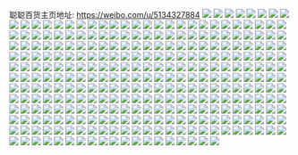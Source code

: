 聪聪百货主页地址: https://weibo.com/u/5134327884 
![](https://wx4.sinaimg.cn/mw2000/005Bt7e4ly1h9i90uzds7j328g2z8qv6.jpg) 
![](https://wx4.sinaimg.cn/mw2000/005Bt7e4ly1h9i91gkuqej32432tg1ky.jpg) 
![](https://wx4.sinaimg.cn/mw2000/005Bt7e4ly1h9bmr5dvc5j30wh1im7bo.jpg) 
![](https://wx4.sinaimg.cn/mw2000/005Bt7e4ly1h9bi0dep2wj30u00u0dl1.jpg) 
![](https://wx4.sinaimg.cn/mw2000/005Bt7e4ly1h9bi0fladzj30u0140tin.jpg) 
![](https://wx4.sinaimg.cn/mw2000/005Bt7e4ly1h9bi0eqyb9j30u0140n4d.jpg) 
![](https://wx4.sinaimg.cn/mw2000/005Bt7e4ly1h9bi6lt51rj30u014043c.jpg) 
![](https://wx4.sinaimg.cn/mw2000/005Bt7e4ly1h9bi0dx99ij30u00u0jya.jpg) 
![](https://wx4.sinaimg.cn/mw2000/005Bt7e4ly1h9bicl426zj30u0140agp.jpg) 
![](https://wx4.sinaimg.cn/mw2000/005Bt7e4ly1h9bi0cryhwj30u0140grl.jpg) 
![](https://wx4.sinaimg.cn/mw2000/005Bt7e4ly1h9bi0c8oocj31400u0q6z.jpg) 
![](https://wx4.sinaimg.cn/mw2000/005Bt7e4ly1h9bih4j418j30u00u1jul.jpg) 
![](https://wx4.sinaimg.cn/mw2000/005Bt7e4ly1h9639pwtyxj31z42mtkjm.jpg) 
![](https://wx4.sinaimg.cn/mw2000/005Bt7e4ly1h9639sk65aj32eo37k4qs.jpg) 
![](https://wx4.sinaimg.cn/mw2000/005Bt7e4ly1h9639ndhz9j31sc2dsb2a.jpg) 
![](https://wx4.sinaimg.cn/mw2000/005Bt7e4ly1h9639vrurqj326y2xa4qs.jpg) 
![](https://wx4.sinaimg.cn/mw2000/005Bt7e4ly1h9639xnnoqj31sc2dsx6q.jpg) 
![](https://wx4.sinaimg.cn/mw2000/005Bt7e4ly1h95yofe9cwj32953061kz.jpg) 
![](https://wx4.sinaimg.cn/mw2000/005Bt7e4ly1h95yogtkvoj32c0340npf.jpg) 
![](https://wx4.sinaimg.cn/mw2000/005Bt7e4ly1h95yodq079j31mr2wfqv5.jpg) 
![](https://wx4.sinaimg.cn/mw2000/005Bt7e4ly1h95yoig6rtj31nt2yc4qq.jpg) 
![](https://wx4.sinaimg.cn/mw2000/005Bt7e4ly1h95yojmnsoj31x42k64qq.jpg) 
![](https://wx4.sinaimg.cn/mw2000/005Bt7e4ly1h8zylidt1gj326q2wzx6q.jpg) 
![](https://wx4.sinaimg.cn/mw2000/005Bt7e4ly1h8zylj3o2pj31tk2ffe81.jpg) 
![](https://wx4.sinaimg.cn/mw2000/005Bt7e4ly1h8zyokc9zhj32792xphdt.jpg) 
![](https://wx4.sinaimg.cn/mw2000/005Bt7e4ly1h8zysg1mcdj325k2vfb2a.jpg) 
![](https://wx4.sinaimg.cn/mw2000/005Bt7e4ly1h8ugjqytvyj31zj2ndkjl.jpg) 
![](https://wx4.sinaimg.cn/mw2000/005Bt7e4ly1h8ugjpr5bdj322x2rwb2a.jpg) 
![](https://wx4.sinaimg.cn/mw2000/005Bt7e4ly1h8ugjxhhtcj32c0340qv6.jpg) 
![](https://wx4.sinaimg.cn/mw2000/005Bt7e4ly1h8ugk3rppvj31uv2h5hdu.jpg) 
![](https://wx4.sinaimg.cn/mw2000/005Bt7e4ly1h8ugk5yuc2j32352s71ky.jpg) 
![](https://wx4.sinaimg.cn/mw2000/005Bt7e4ly1h8iwmh8u1dj30u014044f.jpg) 
![](https://wx4.sinaimg.cn/mw2000/005Bt7e4ly1h8hpsh6s22j30u014043h.jpg) 
![](https://wx4.sinaimg.cn/mw2000/005Bt7e4ly1h8houcnw0vj30u014042t.jpg) 
![](https://wx4.sinaimg.cn/mw2000/005Bt7e4ly1h8houcxckoj30u0141tl6.jpg) 
![](https://wx4.sinaimg.cn/mw2000/005Bt7e4ly1h8houd68n5j30u01407a0.jpg) 
![](https://wx4.sinaimg.cn/mw2000/005Bt7e4ly1h8houdeu6lj30u0140gtr.jpg) 
![](https://wx4.sinaimg.cn/mw2000/005Bt7e4ly1h8houdqrnvj30u014012s.jpg) 
![](https://wx4.sinaimg.cn/mw2000/005Bt7e4ly1h89o6gubfnj30u0140ter.jpg) 
![](https://wx4.sinaimg.cn/mw2000/005Bt7e4ly1h89o6gh8voj30u0140q97.jpg) 
![](https://wx4.sinaimg.cn/mw2000/005Bt7e4ly1h89o6hq5yuj30u0140q97.jpg) 
![](https://wx4.sinaimg.cn/mw2000/005Bt7e4ly1h89o6hy6ttj30u0140n3g.jpg) 
![](https://wx4.sinaimg.cn/mw2000/005Bt7e4ly1h868qj28x9j30u0141gub.jpg) 
![](https://wx4.sinaimg.cn/mw2000/005Bt7e4ly1h868qj9q45j30u0140wjl.jpg) 
![](https://wx4.sinaimg.cn/mw2000/005Bt7e4ly1h868qigcbnj31400u0tip.jpg) 
![](https://wx4.sinaimg.cn/mw2000/005Bt7e4ly1h868qisz6fj30u014011l.jpg) 
![](https://wx4.sinaimg.cn/mw2000/005Bt7e4ly1h84xwm8t5pj30u0140tic.jpg) 
![](https://wx4.sinaimg.cn/mw2000/005Bt7e4ly1h84xwmvvirj30u0140dlv.jpg) 
![](https://wx4.sinaimg.cn/mw2000/005Bt7e4ly1h84xwnoal5j30u0140dne.jpg) 
![](https://wx4.sinaimg.cn/mw2000/005Bt7e4ly1h84xwo39ogj30u01407bo.jpg) 
![](https://wx4.sinaimg.cn/mw2000/005Bt7e4ly1h84yejw1lvj30u011j0vo.jpg) 
![](https://wx4.sinaimg.cn/mw2000/005Bt7e4ly1h84yej5mmpj30u0140toa.jpg) 
![](https://wx4.sinaimg.cn/mw2000/005Bt7e4ly1h84yfj6ualj30u01hcthh.jpg) 
![](https://wx4.sinaimg.cn/mw2000/005Bt7e4ly1h83rexwjfgj30u0140wmo.jpg) 
![](https://wx4.sinaimg.cn/mw2000/005Bt7e4ly1h83reye7k7j30u0140k06.jpg) 
![](https://wx4.sinaimg.cn/mw2000/005Bt7e4ly1h83rexo8iej30u0140gtj.jpg) 
![](https://wx4.sinaimg.cn/mw2000/005Bt7e4ly1h83rez4myjj30u0141ajw.jpg) 
![](https://wx4.sinaimg.cn/mw2000/005Bt7e4ly1h7y384ue5nj30u0140al2.jpg) 
![](https://wx4.sinaimg.cn/mw2000/005Bt7e4ly1h7y385u1lfj30u0141woh.jpg) 
![](https://wx4.sinaimg.cn/mw2000/005Bt7e4ly1h7y385a3vej30u0140wo4.jpg) 
![](https://wx4.sinaimg.cn/mw2000/005Bt7e4ly1h7y385hicjj30u0140qd3.jpg) 
![](https://wx4.sinaimg.cn/mw2000/005Bt7e4ly1h7wzdn1j26j30u0140n5w.jpg) 
![](https://wx4.sinaimg.cn/mw2000/005Bt7e4ly1h7vqnrrd3xj30u0141afu.jpg) 
![](https://wx4.sinaimg.cn/mw2000/005Bt7e4ly1h7vqnsh8akj30u0140wj8.jpg) 
![](https://wx4.sinaimg.cn/mw2000/005Bt7e4ly1h7vqntbsuqj30u0140dlz.jpg) 
![](https://wx4.sinaimg.cn/mw2000/005Bt7e4ly1h7vqns404pj30u0141wjd.jpg) 
![](https://wx4.sinaimg.cn/mw2000/005Bt7e4ly1h7px4xdaltj30u0140aem.jpg) 
![](https://wx4.sinaimg.cn/mw2000/005Bt7e4ly1h7fhok0mtoj30u014076u.jpg) 
![](https://wx4.sinaimg.cn/mw2000/005Bt7e4ly1h7fhoj7a27j30u01400zb.jpg) 
![](https://wx4.sinaimg.cn/mw2000/005Bt7e4ly1h7ehn4d9hij30u00u0wim.jpg) 
![](https://wx4.sinaimg.cn/mw2000/005Bt7e4ly1h7ehpn1drsj30u013ygs5.jpg) 
![](https://wx4.sinaimg.cn/mw2000/005Bt7e4ly1h7ehn5k7itj30u00u0n1w.jpg) 
![](https://wx4.sinaimg.cn/mw2000/005Bt7e4ly1h7ehn4qykmj30u00u0aem.jpg) 
![](https://wx4.sinaimg.cn/mw2000/005Bt7e4ly1h7ehn475q9j30u00u00vj.jpg) 
![](https://wx4.sinaimg.cn/mw2000/005Bt7e4ly1h7ehn4iz0vj30u00u0aau.jpg) 
![](https://wx4.sinaimg.cn/mw2000/005Bt7e4ly1h7ehr4hoszj30u0140n41.jpg) 
![](https://wx4.sinaimg.cn/mw2000/005Bt7e4ly1h7ehr481vej30u0140ad9.jpg) 
![](https://wx4.sinaimg.cn/mw2000/005Bt7e4ly1h7ehn50ddwj30u00u043r.jpg) 
![](https://wx4.sinaimg.cn/mw2000/005Bt7e4ly1h7ehn5agdxj30u00u0ta8.jpg) 
![](https://wx4.sinaimg.cn/mw2000/005Bt7e4ly1h7ehnppudlj30u00u041h.jpg) 
![](https://wx4.sinaimg.cn/mw2000/005Bt7e4ly1h7ehr3sy8yj30u01400w0.jpg) 
![](https://wx4.sinaimg.cn/mw2000/005Bt7e4ly1h72evodditj30u0140qeq.jpg) 
![](https://wx4.sinaimg.cn/mw2000/005Bt7e4ly1h72evp5k6xj30u0140wh0.jpg) 
![](https://wx4.sinaimg.cn/mw2000/005Bt7e4ly1h72evptolcj30u013ngro.jpg) 
![](https://wx4.sinaimg.cn/mw2000/005Bt7e4ly1h72evr2z7rj30u0140n97.jpg) 
![](https://wx4.sinaimg.cn/mw2000/005Bt7e4ly1h6tkaxnfp1j30u014042x.jpg) 
![](https://wx4.sinaimg.cn/mw2000/005Bt7e4ly1h6tkay0kznj30u0150tfe.jpg) 
![](https://wx4.sinaimg.cn/mw2000/005Bt7e4ly1h6rxg8wplxj30u0140go2.jpg) 
![](https://wx4.sinaimg.cn/mw2000/005Bt7e4ly1h6rxg9b30vj30u0141ac3.jpg) 
![](https://wx4.sinaimg.cn/mw2000/005Bt7e4ly1h6r2xup58dj30u0140nd0.jpg) 
![](https://wx4.sinaimg.cn/mw2000/005Bt7e4ly1h6q1c7l0gxj30u01407eh.jpg) 
![](https://wx4.sinaimg.cn/mw2000/005Bt7e4ly1h6q1c922igj30u0141487.jpg) 
![](https://wx4.sinaimg.cn/mw2000/005Bt7e4ly1h6q1c84tvyj30u01407av.jpg) 
![](https://wx4.sinaimg.cn/mw2000/005Bt7e4ly1h6auyt1oixj30u01hctjv.jpg) 
![](https://wx4.sinaimg.cn/mw2000/005Bt7e4ly1h6auysorwqj30u01hck2v.jpg) 
![](https://wx4.sinaimg.cn/mw2000/005Bt7e4ly1h65z2lktcpj30u01nc425.jpg) 
![](https://wx4.sinaimg.cn/mw2000/005Bt7e4ly1h64z28usroj30u0140jud.jpg) 
![](https://wx4.sinaimg.cn/mw2000/005Bt7e4ly1h64z29eh2lj30u0140adk.jpg) 
![](https://wx4.sinaimg.cn/mw2000/005Bt7e4ly1h64z28bp52j30u0140th9.jpg) 
![](https://wx4.sinaimg.cn/mw2000/005Bt7e4ly1h64z29ye65j30u0140q6c.jpg) 
![](https://wx4.sinaimg.cn/mw2000/005Bt7e4ly1h63v0cttzsj30u014040m.jpg) 
![](https://wx4.sinaimg.cn/mw2000/005Bt7e4ly1h63v0bydy3j30u0140n37.jpg) 
![](https://wx4.sinaimg.cn/mw2000/005Bt7e4ly1h615el1uwzj30u0140tah.jpg) 
![](https://wx4.sinaimg.cn/mw2000/005Bt7e4ly1h5y9kleyn4j30u0140dn4.jpg) 
![](https://wx4.sinaimg.cn/mw2000/005Bt7e4ly1h5y9khnxtzj30u01400wd.jpg) 
![](https://wx4.sinaimg.cn/mw2000/005Bt7e4ly1h5y9kkpqoej30u0140jyg.jpg) 
![](https://wx4.sinaimg.cn/mw2000/005Bt7e4ly1h5y9ki6uuaj30u0140n69.jpg) 
![](https://wx4.sinaimg.cn/mw2000/005Bt7e4ly1h5y9kh6q56j30u01400vy.jpg) 
![](https://wx4.sinaimg.cn/mw2000/005Bt7e4ly1h5y9kj0968j30u0140tht.jpg) 
![](https://wx4.sinaimg.cn/mw2000/005Bt7e4ly1h5y9kjyns0j30u014044b.jpg) 
![](https://wx4.sinaimg.cn/mw2000/005Bt7e4ly1h5y9n8m8dij30u014076u.jpg) 
![](https://wx4.sinaimg.cn/mw2000/005Bt7e4ly1h5y9km0g7zj30u01410t8.jpg) 
![](https://wx4.sinaimg.cn/mw2000/005Bt7e4ly1h5w4dzi5xij30u0140tad.jpg) 
![](https://wx4.sinaimg.cn/mw2000/005Bt7e4ly1h5w4e12c46j30u015xtix.jpg) 
![](https://wx4.sinaimg.cn/mw2000/005Bt7e4ly1h5w4e06j4jj30u0140n1q.jpg) 
![](https://wx4.sinaimg.cn/mw2000/005Bt7e4ly1h5w4e0hdymj31900u07f6.jpg) 
![](https://wx4.sinaimg.cn/mw2000/005Bt7e4ly1h5w4e0r9n5j30u013ydlw.jpg) 
![](https://wx4.sinaimg.cn/mw2000/005Bt7e4ly1h5w4dzxvxkj30u014078v.jpg) 
![](https://wx4.sinaimg.cn/mw2000/005Bt7e4ly1h5w4e1moymj30u01414df.jpg) 
![](https://wx4.sinaimg.cn/mw2000/005Bt7e4ly1h5w4e1cfzhj30u01400tj.jpg) 
![](https://wx4.sinaimg.cn/mw2000/005Bt7e4ly1h5w4e26onij30u0141wik.jpg) 
![](https://wx4.sinaimg.cn/mw2000/005Bt7e4ly1h5uoqlnmw5j32c0340u0y.jpg) 
![](https://wx4.sinaimg.cn/mw2000/005Bt7e4ly1h5uorcghxwj328w340npe.jpg) 
![](https://wx4.sinaimg.cn/mw2000/005Bt7e4ly1h5jgdy3wj4j30u01hcq7s.jpg) 
![](https://wx4.sinaimg.cn/mw2000/005Bt7e4ly1h5i63grxr5j30u0140gx3.jpg) 
![](https://wx4.sinaimg.cn/mw2000/005Bt7e4ly1h5fu7jmsowj326q2wze82.jpg) 
![](https://wx4.sinaimg.cn/mw2000/005Bt7e4ly1h5ft2xg4j4j326q2wzkjm.jpg) 
![](https://wx4.sinaimg.cn/mw2000/005Bt7e4ly1h58ygl9d72j30u0140wl6.jpg) 
![](https://wx4.sinaimg.cn/mw2000/005Bt7e4ly1h57qh5oa01j30u00u0dn0.jpg) 
![](https://wx4.sinaimg.cn/mw2000/005Bt7e4ly1h56fxb3ox2j30u011i14i.jpg) 
![](https://wx4.sinaimg.cn/mw2000/005Bt7e4ly1h56fylt2n7j30u0140k5g.jpg) 
![](https://wx4.sinaimg.cn/mw2000/005Bt7e4ly1h56fx8wui5j30u0140ao1.jpg) 
![](https://wx4.sinaimg.cn/mw2000/005Bt7e4ly1h56fzr4a8vj30u0140h34.jpg) 
![](https://wx4.sinaimg.cn/mw2000/005Bt7e4ly1h55g4zwiqoj30u0140gua.jpg) 
![](https://wx4.sinaimg.cn/mw2000/005Bt7e4ly1h4y7wzoglbj30u0140wko.jpg) 
![](https://wx4.sinaimg.cn/mw2000/005Bt7e4ly1h4y7x00dxij30u0140grp.jpg) 
![](https://wx4.sinaimg.cn/mw2000/005Bt7e4ly1h4waysxzmaj31qc2b4u0y.jpg) 
![](https://wx4.sinaimg.cn/mw2000/005Bt7e4ly1h4wayr00h6j31sw2ej7wj.jpg) 
![](https://wx4.sinaimg.cn/mw2000/005Bt7e4ly1h4tu0j9pt0j30u0140wid.jpg) 
![](https://wx4.sinaimg.cn/mw2000/005Bt7e4ly1h4tu0jxelbj30u01400wa.jpg) 
![](https://wx4.sinaimg.cn/mw2000/005Bt7e4ly1h4q346d4p8j30u011idmd.jpg) 
![](https://wx4.sinaimg.cn/mw2000/005Bt7e4ly1h4kpzfo5r8j31va2hqhdt.jpg) 
![](https://wx4.sinaimg.cn/mw2000/005Bt7e4ly1h4j51e3xvnj30u010d0vo.jpg) 
![](https://wx4.sinaimg.cn/mw2000/005Bt7e4ly1h4i78r0ytvj30u0140wmj.jpg) 
![](https://wx4.sinaimg.cn/mw2000/005Bt7e4ly1h4i78reyfcj30u0140k1d.jpg) 
![](https://wx4.sinaimg.cn/mw2000/005Bt7e4ly1h49s27smgkj32c0340u0x.jpg) 
![](https://wx4.sinaimg.cn/mw2000/005Bt7e4ly1h493ylma45j30u0140gr7.jpg) 
![](https://wx4.sinaimg.cn/mw2000/005Bt7e4ly1h493yl4x1vj30u0140jwy.jpg) 
![](https://wx4.sinaimg.cn/mw2000/005Bt7e4ly1h48jabnse6j30u014014p.jpg) 
![](https://wx4.sinaimg.cn/mw2000/005Bt7e4ly1h48jadt38bj30u014agvg.jpg) 
![](https://wx4.sinaimg.cn/mw2000/005Bt7e4ly1h44fw2z21rj30u0140wmd.jpg) 
![](https://wx4.sinaimg.cn/mw2000/005Bt7e4ly1h44fw3edv9j30u0140jzp.jpg) 
![](https://wx4.sinaimg.cn/mw2000/005Bt7e4ly1h434gacfuvj30u0140qac.jpg) 
![](https://wx4.sinaimg.cn/mw2000/005Bt7e4ly1h42qoy9do4j30u01sy44x.jpg) 
![](https://wx4.sinaimg.cn/mw2000/005Bt7e4ly1h42qp4hrhwj30u01sywkg.jpg) 
![](https://wx4.sinaimg.cn/mw2000/005Bt7e4ly1h40pixb1amj30u01syn1m.jpg) 
![](https://wx4.sinaimg.cn/mw2000/005Bt7e4ly1h3zz5aqjtzj322m2ri4qq.jpg) 
![](https://wx4.sinaimg.cn/mw2000/005Bt7e4ly1h3zz596i13j32412tce82.jpg) 
![](https://wx4.sinaimg.cn/mw2000/005Bt7e4ly1h3xpzvjfi7j30u0140zrk.jpg) 
![](https://wx4.sinaimg.cn/mw2000/005Bt7e4ly1h3xl1hzg99j31410u0k0d.jpg) 
![](https://wx4.sinaimg.cn/mw2000/005Bt7e4ly1h3xl1fhjoyj30u014044m.jpg) 
![](https://wx4.sinaimg.cn/mw2000/005Bt7e4ly1h3xhl7yrv7j31900u0qf0.jpg) 
![](https://wx4.sinaimg.cn/mw2000/005Bt7e4ly1h3t5342sblj32dc1kw1ky.jpg) 
![](https://wx4.sinaimg.cn/mw2000/005Bt7e4ly1h3rtnj4n62j30u0140qa4.jpg) 
![](https://wx4.sinaimg.cn/mw2000/005Bt7e4ly1h3o9kzvs5sj30u011hgqx.jpg) 
![](https://wx4.sinaimg.cn/mw2000/005Bt7e4ly1h3dzsr4khtj30wi1lsn88.jpg) 
![](https://wx4.sinaimg.cn/mw2000/005Bt7e4ly1h3cngws56qj313y1hc16r.jpg) 
![](https://wx4.sinaimg.cn/mw2000/005Bt7e4ly1h39491pidfj30u014044j.jpg) 
![](https://wx4.sinaimg.cn/mw2000/005Bt7e4ly1h2zwlmpilkj30u0140k11.jpg) 
![](https://wx4.sinaimg.cn/mw2000/005Bt7e4ly1h2wg3nv4bhj30u0140wlb.jpg) 
![](https://wx4.sinaimg.cn/mw2000/005Bt7e4ly1h2wg3netjpj30u0140qaq.jpg) 
![](https://wx4.sinaimg.cn/mw2000/005Bt7e4ly1h2waoma65fj30wi0hyt9g.jpg) 
![](https://wx4.sinaimg.cn/mw2000/005Bt7e4ly1h2waold9ehj30wi10x40i.jpg) 
![](https://wx4.sinaimg.cn/mw2000/005Bt7e4ly1h2uzzo7x5wj32c02c0e81.jpg) 
![](https://wx4.sinaimg.cn/mw2000/005Bt7e4ly1h2rubexgbuj322o2rkqv6.jpg) 
![](https://wx4.sinaimg.cn/mw2000/005Bt7e4ly1h2rqk39wndj30u01sy77n.jpg) 
![](https://wx4.sinaimg.cn/mw2000/005Bt7e4ly1h2pe50arp9j30u0140thx.jpg) 
![](https://wx4.sinaimg.cn/mw2000/005Bt7e4ly1h2m2pq1ilqj30u01400yy.jpg) 
![](https://wx4.sinaimg.cn/mw2000/005Bt7e4ly1h2m2ppnnkyj30ov0x5jsm.jpg) 
![](https://wx4.sinaimg.cn/mw2000/005Bt7e4ly1h2lzhi5169j31yc0wi1kx.jpg) 
![](https://wx4.sinaimg.cn/mw2000/005Bt7e4ly1h2lzilsjfxj31yc0wikhg.jpg) 
![](https://wx4.sinaimg.cn/mw2000/005Bt7e4ly1h2lzjmeoklj31yc0wi1fz.jpg) 
![](https://wx4.sinaimg.cn/mw2000/005Bt7e4ly1h2jn7uxcisj30u01sygq5.jpg) 
![](https://wx4.sinaimg.cn/mw2000/005Bt7e4ly1h2hjogc1poj32c0340b2a.jpg) 
![](https://wx4.sinaimg.cn/mw2000/005Bt7e4ly1h2hjohbofpj32c03407wi.jpg) 
![](https://wx4.sinaimg.cn/mw2000/005Bt7e4ly1h2cwf3afhtj321a2pqhdt.jpg) 
![](https://wx4.sinaimg.cn/mw2000/005Bt7e4ly1h1uo3de3kaj30wi1yctoh.jpg) 
![](https://wx4.sinaimg.cn/mw2000/005Bt7e4ly1h1t81a6hebj30u0140gwr.jpg) 
![](https://wx4.sinaimg.cn/mw2000/005Bt7e4ly1h1t81ce3tij30u0140alg.jpg) 
![](https://wx4.sinaimg.cn/mw2000/005Bt7e4ly1h1ojpm7sr9j328i2zcb2a.jpg) 
![](https://wx4.sinaimg.cn/mw2000/005Bt7e4ly1h1l2zpf93lj32c0340hdu.jpg) 
![](https://wx4.sinaimg.cn/mw2000/005Bt7e4ly1h1l2zq5a2hj30tz19p4fc.jpg) 
![](https://wx4.sinaimg.cn/mw2000/005Bt7e4ly1h1f99gi2nyj30u0140dmn.jpg) 
![](https://wx4.sinaimg.cn/mw2000/005Bt7e4ly1h1ctookl49j30u01407ae.jpg) 
![](https://wx4.sinaimg.cn/mw2000/005Bt7e4ly1h13k9ltkuqj326q2wzu0z.jpg) 
![](https://wx4.sinaimg.cn/mw2000/005Bt7e4ly1h11979whmyj32792xou0y.jpg) 
![](https://wx4.sinaimg.cn/mw2000/005Bt7e4ly1h1197g9rjij30wi1yc1ky.jpg) 
![](https://wx4.sinaimg.cn/mw2000/005Bt7e4ly1h0s7ujnx45j31ph1ph7wh.jpg) 
![](https://wx4.sinaimg.cn/mw2000/005Bt7e4ly1h0one0d6j7j30wi1yc7cv.jpg) 
![](https://wx4.sinaimg.cn/mw2000/005Bt7e4ly1h0eg29pp92j319l1osarn.jpg) 
![](https://wx4.sinaimg.cn/mw2000/005Bt7e4ly1h0b5icqzsjj32ds1scx6p.jpg) 
![](https://wx4.sinaimg.cn/mw2000/005Bt7e4ly1h0as00dzc4j30u0140dug.jpg) 
![](https://wx4.sinaimg.cn/mw2000/005Bt7e4ly1h0as024jbhj30x00x0k10.jpg) 
![](https://wx4.sinaimg.cn/mw2000/005Bt7e4ly1h02k1y0x8mj324k2u2b2a.jpg) 
![](https://wx4.sinaimg.cn/mw2000/005Bt7e4ly1gzq3yyp5g7j317e255qqf.jpg) 
![](https://wx4.sinaimg.cn/mw2000/005Bt7e4ly1gzgngvez6kj30u01syn3j.jpg) 
![](https://wx4.sinaimg.cn/mw2000/005Bt7e4ly1gzfsqx031nj30u0140n31.jpg) 
![](https://wx4.sinaimg.cn/mw2000/005Bt7e4ly1gzdhuuegibj322s2rp1kz.jpg) 
![](https://wx4.sinaimg.cn/mw2000/005Bt7e4ly1gzdhuwvrnyj32b132qqv6.jpg) 
![](https://wx4.sinaimg.cn/mw2000/005Bt7e4ly1gz45sf74jcj30u01400z5.jpg) 
![](https://wx4.sinaimg.cn/mw2000/005Bt7e4ly1gz45shar1tj30u0140dn1.jpg) 
![](https://wx4.sinaimg.cn/mw2000/005Bt7e4ly1gz45shysosj30u0140wko.jpg) 
![](https://wx4.sinaimg.cn/mw2000/005Bt7e4ly1gz45sg4vjbj30u0140n44.jpg) 
![](https://wx4.sinaimg.cn/mw2000/005Bt7e4ly1gz1luhc5rcj30u0140gtj.jpg) 
![](https://wx4.sinaimg.cn/mw2000/005Bt7e4ly1gz18hrqs8pj326m2wukjm.jpg) 
![](https://wx4.sinaimg.cn/mw2000/005Bt7e4ly1gz18hqquz0j325c2v4e82.jpg) 
![](https://wx4.sinaimg.cn/mw2000/005Bt7e4ly1gytopwvfy8j324q2ubqv5.jpg) 
![](https://wx4.sinaimg.cn/mw2000/005Bt7e4ly1gytopxubl3j322c2r5qv5.jpg) 
![](https://wx4.sinaimg.cn/mw2000/005Bt7e4ly1gyr8lm2dj6j32c0340npe.jpg) 
![](https://wx4.sinaimg.cn/mw2000/005Bt7e4ly1gynw764uqkj30wi1yc1d1.jpg) 
![](https://wx4.sinaimg.cn/mw2000/005Bt7e4ly1gy0v3npfcxj329s312qv6.jpg) 
![](https://wx4.sinaimg.cn/mw2000/005Bt7e4ly1gy0v4o91l5j317m1m8b1d.jpg) 
![](https://wx4.sinaimg.cn/mw2000/005Bt7e4ly1gxza166oq7j30u01sy0wv.jpg) 
![](https://wx4.sinaimg.cn/mw2000/005Bt7e4ly1gxza16hgbsj30qy09eq31.jpg) 
![](https://wx4.sinaimg.cn/mw2000/005Bt7e4ly1gxx55ukg8jj30u01syae6.jpg) 
![](https://wx4.sinaimg.cn/mw2000/005Bt7e4ly1gxchpembs7j323q2syqv6.jpg) 
![](https://wx4.sinaimg.cn/mw2000/005Bt7e4ly1gxbj535siej31ut2h34qp.jpg) 
![](https://wx4.sinaimg.cn/mw2000/005Bt7e4ly1gxau61lisaj32c03404qq.jpg) 
![](https://wx4.sinaimg.cn/mw2000/005Bt7e4ly1gxa74c01snj32c03401kx.jpg) 
![](https://wx4.sinaimg.cn/mw2000/005Bt7e4ly1gx6nsssmytj32392scx6p.jpg) 
![](https://wx4.sinaimg.cn/mw2000/005Bt7e4ly1gwysadwwfpj32c03401kz.jpg) 
![](https://wx4.sinaimg.cn/mw2000/005Bt7e4ly1gwv1wjp1vuj32c0340u0z.jpg) 
![](https://wx4.sinaimg.cn/mw2000/005Bt7e4ly1gwv1wl2qdqj32c0340qv7.jpg) 
![](https://wx4.sinaimg.cn/mw2000/005Bt7e4ly1gwu1hcgmzhj30u0140tjc.jpg) 
![](https://wx4.sinaimg.cn/mw2000/005Bt7e4ly1gwrsj2n5gkj325g2vaqv6.jpg) 
![](https://wx4.sinaimg.cn/mw2000/005Bt7e4ly1gwh5qsgqczj313y1hcqcr.jpg) 
![](https://wx4.sinaimg.cn/mw2000/005Bt7e4ly1gw6rl6rfm2j30u01404ek.jpg) 
![](https://wx4.sinaimg.cn/mw2000/005Bt7e4ly1gvzxctr3t0j30u00u0dsm.jpg) 
![](https://wx4.sinaimg.cn/mw2000/005Bt7e4ly1gvyu5x6ltqj30u0140wlw.jpg) 
![](https://wx4.sinaimg.cn/mw2000/005Bt7e4ly1gvu85o1a63j32c03404qq.jpg) 
![](https://wx4.sinaimg.cn/mw2000/005Bt7e4ly1gvry13iwnxj311d1dt16b.jpg) 
![](https://wx4.sinaimg.cn/mw2000/005Bt7e4ly1gvimvatq9hj627p2y8npf02.jpg) 
![](https://wx4.sinaimg.cn/mw2000/005Bt7e4ly1gvie88xandj60u01404er02.jpg) 
![](https://wx4.sinaimg.cn/mw2000/005Bt7e4ly1gvhfwhdj08j60u0140n1v02.jpg) 
![](https://wx4.sinaimg.cn/mw2000/005Bt7e4ly1gvf3yxc9dfj62c0340b2a02.jpg) 
![](https://wx4.sinaimg.cn/mw2000/005Bt7e4ly1gv9kyat891j62c0340b2a02.jpg) 
![](https://wx4.sinaimg.cn/mw2000/005Bt7e4ly1gv9ky7r7tcj61mm260hbz02.jpg) 
![](https://wx4.sinaimg.cn/mw2000/005Bt7e4ly1gv9d7priwzj628s2zqnpe02.jpg) 
![](https://wx4.sinaimg.cn/mw2000/005Bt7e4ly1gv82oiw9zfj63402c04qq02.jpg) 
![](https://wx4.sinaimg.cn/mw2000/005Bt7e4ly1gv59dgtcrtj6128128wky02.jpg) 
![](https://wx4.sinaimg.cn/mw2000/005Bt7e4ly1gv3nhbq357j60u014045902.jpg) 
![](https://wx4.sinaimg.cn/mw2000/005Bt7e4ly1guqu4svdu7j62c0340kjl02.jpg) 
![](https://wx4.sinaimg.cn/mw2000/005Bt7e4ly1guqu4rksf4j62c0340b2a02.jpg) 
![](https://wx4.sinaimg.cn/mw2000/005Bt7e4ly1guqu4tyvfhj62c0340e8102.jpg) 
![](https://wx4.sinaimg.cn/mw2000/005Bt7e4ly1gu9cy0980hj60u01407c702.jpg) 
![](https://wx4.sinaimg.cn/mw2000/005Bt7e4ly1gu94cvsh0oj617n17naqs02.jpg) 
![](https://wx4.sinaimg.cn/mw2000/005Bt7e4ly1gu79cz0hzjj30u00u07ag.jpg) 
![](https://wx4.sinaimg.cn/mw2000/005Bt7e4ly1gu79czbzzzj30u00u0jvt.jpg) 
![](https://wx4.sinaimg.cn/mw2000/005Bt7e4ly1gu3ryfekogj323m2sthdu.jpg) 
![](https://wx4.sinaimg.cn/mw2000/005Bt7e4ly1gu3ryde0i5j31901o07wh.jpg) 
![](https://wx4.sinaimg.cn/mw2000/005Bt7e4ly1gtug8f6qfkj30u01400zf.jpg) 
![](https://wx4.sinaimg.cn/mw2000/005Bt7e4ly1gttdj8l4hxj32a431ie82.jpg) 
![](https://wx4.sinaimg.cn/mw2000/005Bt7e4ly1gtss3gadz6j30u01hcjvj.jpg) 
![](https://wx4.sinaimg.cn/mw2000/005Bt7e4ly1gts1ym2sdjj32a931ohdt.jpg) 
![](https://wx4.sinaimg.cn/mw2000/005Bt7e4ly1gtr44sjtcxj31s22deb2a.jpg) 
![](https://wx4.sinaimg.cn/mw2000/005Bt7e4ly1gtor8d87grj313y0u07cu.jpg) 
![](https://wx4.sinaimg.cn/mw2000/005Bt7e4ly1gt8mdqk24fj32652w7b29.jpg) 
![](https://wx4.sinaimg.cn/mw2000/005Bt7e4ly1gt1pouhykrj3291301x6q.jpg) 
![](https://wx4.sinaimg.cn/mw2000/005Bt7e4ly1gsr1ipwnbmj30u00u0wn5.jpg) 
![](https://wx4.sinaimg.cn/mw2000/005Bt7e4ly1gsr1ipi5k9j30u00u0tl4.jpg) 
![](https://wx4.sinaimg.cn/mw2000/005Bt7e4ly1gsnqgjohugj31wd2j5b29.jpg) 
![](https://wx4.sinaimg.cn/mw2000/005Bt7e4ly1gs0q60iw4cj30yi1pc4cc.jpg) 
![](https://wx4.sinaimg.cn/mw2000/005Bt7e4ly1gs0q60zrrmj30yi1pcnag.jpg) 
![](https://wx4.sinaimg.cn/mw2000/005Bt7e4ly1gs0q61cehaj30yi1pcani.jpg) 
![](https://wx4.sinaimg.cn/mw2000/005Bt7e4ly1gs0q61kqomj30yi1pc17p.jpg) 
![](https://wx4.sinaimg.cn/mw2000/005Bt7e4ly1grx2cxc6hgj30yi1a0akz.jpg) 
![](https://wx4.sinaimg.cn/mw2000/005Bt7e4ly1grsbpg3ktuj30u0140tgp.jpg) 
![](https://wx4.sinaimg.cn/mw2000/005Bt7e4ly1grgyq4bnp4j329r31f19p.jpg) 
![](https://wx4.sinaimg.cn/mw2000/005Bt7e4ly1greoi869utj32a731lqv7.jpg) 
![](https://wx4.sinaimg.cn/mw2000/005Bt7e4ly1grdkkz1a9gj31t02eo1iz.jpg) 
![](https://wx4.sinaimg.cn/mw2000/005Bt7e4ly1grdkkxzxnlj31qc2b41kx.jpg) 
![](https://wx4.sinaimg.cn/mw2000/005Bt7e4ly1gqzr0iav80j31px2akqv5.jpg) 
![](https://wx4.sinaimg.cn/mw2000/005Bt7e4ly1gpsw4nax7ej30u01404fv.jpg) 
![](https://wx4.sinaimg.cn/mw2000/005Bt7e4ly1gpez8t13ymj32c03407rp.jpg) 
![](https://wx4.sinaimg.cn/mw2000/005Bt7e4ly1gp6z2s3n7jj321t2qfkjm.jpg) 
![](https://wx4.sinaimg.cn/mw2000/005Bt7e4ly1gnopxdqjtsj30u0140aid.jpg) 
![](https://wx4.sinaimg.cn/mw2000/005Bt7e4ly1gnopxi0e4ej30u0140wpa.jpg) 
![](https://wx4.sinaimg.cn/mw2000/005Bt7e4ly1gn70lpb122j32762xl1ky.jpg) 
![](https://wx4.sinaimg.cn/mw2000/005Bt7e4ly1glpr1ynrw9j30u01hce86.jpg) 
![](https://wx4.sinaimg.cn/mw2000/005Bt7e4ly1glf47v08cuj30u00u0wmr.jpg) 
![](https://wx4.sinaimg.cn/mw2000/005Bt7e4ly1gl6dl199mtj30u0140akp.jpg) 
![](https://wx4.sinaimg.cn/mw2000/005Bt7e4ly1gl5vy6kf8dj30u0140teh.jpg) 
![](https://wx4.sinaimg.cn/mw2000/005Bt7e4ly1gl2r9v4ookj30u01hcb2d.jpg) 
![](https://wx4.sinaimg.cn/mw2000/005Bt7e4ly1gl2r9ptdu2j30u01hcnpi.jpg) 
![](https://wx4.sinaimg.cn/mw2000/005Bt7e4ly1gl2ra4dea5j30u01hche0.jpg) 
![](https://wx4.sinaimg.cn/mw2000/005Bt7e4ly1gl2racre6pj30u01hcx6u.jpg) 
![](https://wx4.sinaimg.cn/mw2000/005Bt7e4ly1gl1ign3ezjj30u0140qat.jpg) 
![](https://wx4.sinaimg.cn/mw2000/005Bt7e4ly1gl1igiisq2j30u014010a.jpg) 
![](https://wx4.sinaimg.cn/mw2000/005Bt7e4ly1gl1iglb5ljj30u014012r.jpg) 
![](https://wx4.sinaimg.cn/mw2000/005Bt7e4ly1gl1igj5qwlj30u0140gt9.jpg) 
![](https://wx4.sinaimg.cn/mw2000/005Bt7e4ly1gl1igjsvgoj30u0140ag8.jpg) 
![](https://wx4.sinaimg.cn/mw2000/005Bt7e4ly1gl1igkm19wj30u0140al7.jpg) 
